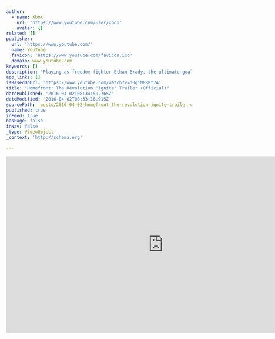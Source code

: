 ```yaml
---
author:
  - name: Xbox
    url: 'https://www.youtube.com/user/xbox'
    avatar: {}
related: []
publisher:
  url: 'https://www.youtube.com/'
  name: YouTube
  favicon: 'https://www.youtube.com/favicon.ico'
  domain: www.youtube.com
keywords: []
description: "Playing as freedom fighter Ethan Brady, the ultimate goal in Homefront is to inspire the people to rise up against the brutal military occupation and ignite the revolution. 'Hearts and Minds' represents the state of uprising across the oppressed Yellow Zones of occupied Philadelphia, and will increase as the player performs acts of resistance, such as destroying KPA infrastructure."
app_links: []
isBasedOnUrl: 'https://www.youtube.com/watch?v=d0giMPRKt7A'
title: "Homefront: The Revolution 'Ignite' Trailer (Official)"
datePublished: '2016-04-02T08:34:59.765Z'
dateModified: '2016-04-02T08:33:16.915Z'
sourcePath: _posts/2016-04-02-homefront-the-revolution-ignite-trailer-official.md
published: true
inFeed: true
hasPage: false
inNav: false
_type: VideoObject
_context: 'http://schema.org'

---
```

<iframe src="https://cdn.embedly.com/widgets/media.html?src=https%3A%2F%2Fwww.youtube.com%2Fembed%2Fd0giMPRKt7A%3Ffeature%3Doembed&amp;url=https%3A%2F%2Fwww.youtube.com%2Fwatch%3Fv%3Dd0giMPRKt7A&amp;image=https%3A%2F%2Fi.ytimg.com%2Fvi%2Fd0giMPRKt7A%2Fhqdefault.jpg&amp;key=b7d04c9b404c499eba89ee7072e1c4f7&amp;type=text%2Fhtml&amp;schema=youtube" width="854" height="480" scrolling="no" frameborder="0" allowfullscreen="allowfullscreen" style=""></iframe>
